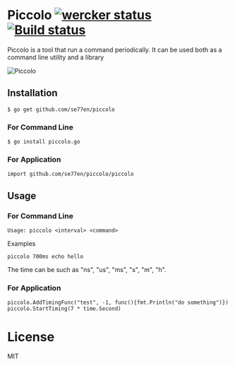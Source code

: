 Piccolo [![wercker status](https://app.wercker.com/status/c72691aa9e5d90dd78fad2c63f787905/s "wercker status")](https://app.wercker.com/project/bykey/c72691aa9e5d90dd78fad2c63f787905)  [![Build status](https://ci.appveyor.com/api/projects/status/85peroqvohwt71yd)](https://ci.appveyor.com/project/se77en/piccolo)
=======

Piccolo is a tool that run a command periodically. It can be used both as a command line utility and a library

![Piccolo](http://fc08.deviantart.net/fs70/i/2012/042/8/2/majin_piccolo_by_brolyeuphyfusion9500-d4pcxl5.png)

## Installation

~~~
$ go get github.com/se77en/piccolo
~~~

### For Command Line

~~~
$ go install piccolo.go
~~~

### For Application

~~~
import github.com/se77en/piccolo/piccolo
~~~

## Usage

### For Command Line

~~~
Usage: piccolo <interval> <command>
~~~

 Examples

~~~
piccolo 700ms echo hello
~~~

The time can be such as "ns", "us", "ms", "s", "m", "h".


### For Application

~~~
piccolo.AddTimingFunc("test", -1, func(){fmt.Println("do something")})
piccolo.StartTiming(7 * time.Second)
~~~


# License

MIT